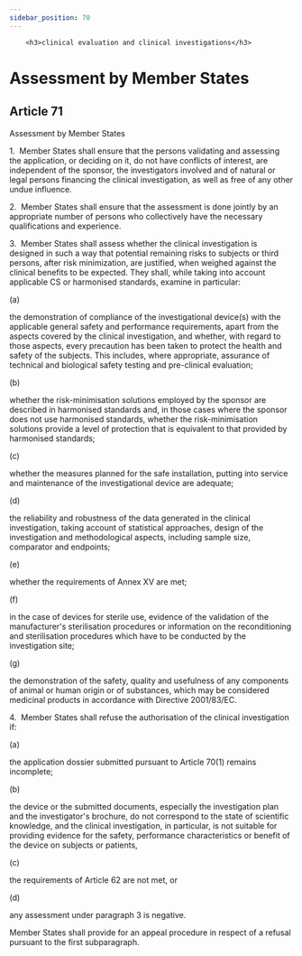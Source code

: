 ```yaml
---
sidebar_position: 70
---
```

        <h3>clinical evaluation and clinical investigations</h3>
<h1>Assessment by Member States</h1>
<h2>Article 71</h2>
   <p class="stitle-article-norm">Assessment by Member&nbsp;States</p>
   <p class="norm">1.&nbsp;&nbsp;Member&nbsp;States shall ensure that 
the persons validating and assessing the application, or deciding on it,
 do not have conflicts of interest, are independent of the sponsor, the 
investigators involved and of natural or legal persons financing the 
clinical investigation, as well as free of any other undue influence.</p>
   <p class="norm">2.&nbsp;&nbsp;Member&nbsp;States shall ensure that 
the assessment is done jointly by an appropriate number of persons who 
collectively have the necessary qualifications and experience.</p>
   <p class="norm">3.&nbsp;&nbsp;Member&nbsp;States shall assess whether
 the clinical investigation is designed in such a way that potential 
remaining risks to subjects or third persons, after risk minimization, 
are justified, when weighed against the clinical benefits to be 
expected. They shall, while taking into account applicable CS or 
harmonised standards, examine in particular:</p>
   <div class="grid-container grid-list">
      <div class="list grid-list-column-1">
         <span>(a)&nbsp;</span>
      </div>
      <div class="grid-list-column-2">
         <p class="norm">the demonstration of compliance of the 
investigational device(s) with the applicable general safety and 
performance requirements, apart from the aspects covered by the clinical
 investigation, and whether, with regard to those aspects, every 
precaution has been taken to protect the health and safety of the 
subjects. This includes, where appropriate, assurance of technical and 
biological safety testing and pre-clinical evaluation;</p>
      </div>
   </div>
   <div class="grid-container grid-list">
      <div class="list grid-list-column-1">
         <span>(b)&nbsp;</span>
      </div>
      <div class="grid-list-column-2">
         <p class="norm">whether the risk-minimisation solutions 
employed by the sponsor are described in harmonised standards and, in 
those cases where the sponsor does not use harmonised standards, whether
 the risk-minimisation solutions provide a level of protection that is 
equivalent to that provided by harmonised standards;</p>
      </div>
   </div>
   <div class="grid-container grid-list">
      <div class="list grid-list-column-1">
         <span>(c)&nbsp;</span>
      </div>
      <div class="grid-list-column-2">
         <p class="norm">whether the measures planned for the safe 
installation, putting into service and maintenance of the 
investigational device are adequate;</p>
      </div>
   </div>
   <div class="grid-container grid-list">
      <div class="list grid-list-column-1">
         <span>(d)&nbsp;</span>
      </div>
      <div class="grid-list-column-2">
         <p class="norm">the reliability and robustness of the data 
generated in the clinical investigation, taking account of statistical 
approaches, design of the investigation and methodological aspects, 
including sample size, comparator and endpoints;</p>
      </div>
   </div>
   <div class="grid-container grid-list">
      <div class="list grid-list-column-1">
         <span>(e)&nbsp;</span>
      </div>
      <div class="grid-list-column-2">
         <p class="norm">whether the requirements of Annex&nbsp;XV are met;</p>
      </div>
   </div>
   <div class="grid-container grid-list">
      <div class="list grid-list-column-1">
         <span>(f)&nbsp;</span>
      </div>
      <div class="grid-list-column-2">
         <p class="norm">in the case of devices for sterile use, 
evidence of the validation of the manufacturer's sterilisation 
procedures or information on the reconditioning and sterilisation 
procedures which have to be conducted by the investigation site;</p>
      </div>
   </div>
   <div class="grid-container grid-list">
      <div class="list grid-list-column-1">
         <span>(g)&nbsp;</span>
      </div>
      <div class="grid-list-column-2">
         <p class="norm">the demonstration of the safety, quality and 
usefulness of any components of animal or human origin or of substances,
 which may be considered medicinal products in accordance with 
Directive&nbsp;2001/83/EC.</p>
      </div>
   </div>
   <p class="norm">4.&nbsp;&nbsp;Member&nbsp;States shall refuse the authorisation of the clinical investigation if:</p>
   <div class="grid-container grid-list">
      <div class="list grid-list-column-1">
         <span>(a)&nbsp;</span>
      </div>
      <div class="grid-list-column-2">
         <p class="norm">the application dossier submitted pursuant to Article&nbsp;70(1) remains incomplete;</p>
      </div>
   </div>
   <div class="grid-container grid-list">
      <div class="list grid-list-column-1">
         <span>(b)&nbsp;</span>
      </div>
      <div class="grid-list-column-2">
         <p class="norm">the device or the submitted documents, 
especially the investigation plan and the investigator's brochure, do 
not correspond to the state of scientific knowledge, and the clinical 
investigation, in particular, is not suitable for providing evidence for
 the safety, performance characteristics or benefit of the device on 
subjects or patients,</p>
      </div>
   </div>
   <div class="grid-container grid-list">
      <div class="list grid-list-column-1">
         <span>(c)&nbsp;</span>
      </div>
      <div class="grid-list-column-2">
         <p class="norm">the requirements of Article&nbsp;62 are not met, or</p>
      </div>
   </div>
   <div class="grid-container grid-list">
      <div class="list grid-list-column-1">
         <span>(d)&nbsp;</span>
      </div>
      <div class="grid-list-column-2">
         <p class="norm">any assessment under paragraph&nbsp;3 is negative.</p>
      </div>
   </div>
   <p class="norm">Member&nbsp;States shall provide for an appeal procedure in respect of a refusal pursuant to the first subparagraph.</p>
